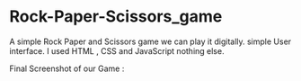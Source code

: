 # Rock-Paper-Scissors_game
A simple Rock Paper and Scissors game we can play it digitally.
simple User interface.
I used HTML , CSS and JavaScript nothing else.


Final Screenshot of our Game : 


